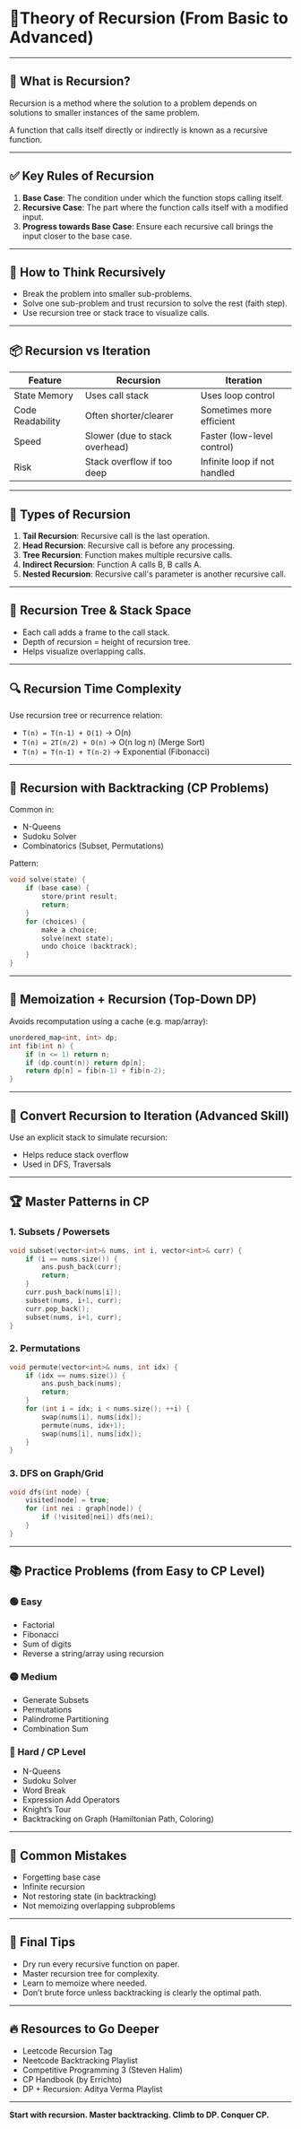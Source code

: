 # 📘Theory of Recursion (From Basic to Advanced)

---

## 📌 What is Recursion?

Recursion is a method where the solution to a problem depends on solutions to smaller instances of the same problem.

A function that calls itself directly or indirectly is known as a recursive function.

---

## ✅ Key Rules of Recursion

1. **Base Case**: The condition under which the function stops calling itself.
2. **Recursive Case**: The part where the function calls itself with a modified input.
3. **Progress towards Base Case**: Ensure each recursive call brings the input closer to the base case.

---

## 🧠 How to Think Recursively

* Break the problem into smaller sub-problems.
* Solve one sub-problem and trust recursion to solve the rest (faith step).
* Use recursion tree or stack trace to visualize calls.

---

## 📦 Recursion vs Iteration

| Feature          | Recursion                      | Iteration                    |
| ---------------- | ------------------------------ | ---------------------------- |
| State Memory     | Uses call stack                | Uses loop control            |
| Code Readability | Often shorter/clearer          | Sometimes more efficient     |
| Speed            | Slower (due to stack overhead) | Faster (low-level control)   |
| Risk             | Stack overflow if too deep     | Infinite loop if not handled |

---

## 🔨 Types of Recursion

1. **Tail Recursion**: Recursive call is the last operation.
2. **Head Recursion**: Recursive call is before any processing.
3. **Tree Recursion**: Function makes multiple recursive calls.
4. **Indirect Recursion**: Function A calls B, B calls A.
5. **Nested Recursion**: Recursive call's parameter is another recursive call.

---

## 🔄 Recursion Tree & Stack Space

* Each call adds a frame to the call stack.
* Depth of recursion = height of recursion tree.
* Helps visualize overlapping calls.

---

## 🔍 Recursion Time Complexity

Use recursion tree or recurrence relation:

* `T(n) = T(n-1) + O(1)` → O(n)
* `T(n) = 2T(n/2) + O(n)` → O(n log n) (Merge Sort)
* `T(n) = T(n-1) + T(n-2)` → Exponential (Fibonacci)

---

## 🧩 Recursion with Backtracking (CP Problems)

Common in:

* N-Queens
* Sudoku Solver
* Combinatorics (Subset, Permutations)

Pattern:

```cpp
void solve(state) {
    if (base case) {
        store/print result;
        return;
    }
    for (choices) {
        make a choice;
        solve(next state);
        undo choice (backtrack);
    }
}
```

---

## 🧠 Memoization + Recursion (Top-Down DP)

Avoids recomputation using a cache (e.g. map/array):

```cpp
unordered_map<int, int> dp;
int fib(int n) {
    if (n <= 1) return n;
    if (dp.count(n)) return dp[n];
    return dp[n] = fib(n-1) + fib(n-2);
}
```

---

## 🔁 Convert Recursion to Iteration (Advanced Skill)

Use an explicit stack to simulate recursion:

* Helps reduce stack overflow
* Used in DFS, Traversals

---

## 🏆 Master Patterns in CP

### 1. **Subsets / Powersets**

```cpp
void subset(vector<int>& nums, int i, vector<int>& curr) {
    if (i == nums.size()) {
        ans.push_back(curr);
        return;
    }
    curr.push_back(nums[i]);
    subset(nums, i+1, curr);
    curr.pop_back();
    subset(nums, i+1, curr);
}
```

### 2. **Permutations**

```cpp
void permute(vector<int>& nums, int idx) {
    if (idx == nums.size()) {
        ans.push_back(nums);
        return;
    }
    for (int i = idx; i < nums.size(); ++i) {
        swap(nums[i], nums[idx]);
        permute(nums, idx+1);
        swap(nums[i], nums[idx]);
    }
}
```

### 3. **DFS on Graph/Grid**

```cpp
void dfs(int node) {
    visited[node] = true;
    for (int nei : graph[node]) {
        if (!visited[nei]) dfs(nei);
    }
}
```

---

## 📚 Practice Problems (from Easy to CP Level)

### 🟢 Easy

* Factorial
* Fibonacci
* Sum of digits
* Reverse a string/array using recursion

### 🟡 Medium

* Generate Subsets
* Permutations
* Palindrome Partitioning
* Combination Sum

### 🔴 Hard / CP Level

* N-Queens
* Sudoku Solver
* Word Break
* Expression Add Operators
* Knight’s Tour
* Backtracking on Graph (Hamiltonian Path, Coloring)

---

## 🚩 Common Mistakes

* Forgetting base case
* Infinite recursion
* Not restoring state (in backtracking)
* Not memoizing overlapping subproblems

---

## 🧠 Final Tips

* Dry run every recursive function on paper.
* Master recursion tree for complexity.
* Learn to memoize where needed.
* Don’t brute force unless backtracking is clearly the optimal path.

---

## 🔥 Resources to Go Deeper

* Leetcode Recursion Tag
* Neetcode Backtracking Playlist
* Competitive Programming 3 (Steven Halim)
* CP Handbook (by Errichto)
* DP + Recursion: Aditya Verma Playlist

---

**Start with recursion. Master backtracking. Climb to DP. Conquer CP.**
